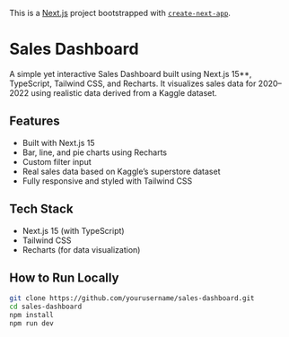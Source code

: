 This is a [Next.js](https://nextjs.org) project bootstrapped with [`create-next-app`](https://nextjs.org/docs/app/api-reference/cli/create-next-app).

# Sales Dashboard

A simple yet interactive Sales Dashboard built using Next.js 15**, TypeScript, Tailwind CSS, and Recharts. It visualizes sales data for 2020–2022 using realistic data derived from a Kaggle dataset.

## Features

- Built with Next.js 15
- Bar, line, and pie charts using Recharts
- Custom filter input 
- Real sales data based on Kaggle’s superstore dataset
- Fully responsive and styled with Tailwind CSS

## Tech Stack

- Next.js 15 (with TypeScript)
- Tailwind CSS
- Recharts (for data visualization)

## How to Run Locally

```bash
git clone https://github.com/yourusername/sales-dashboard.git
cd sales-dashboard
npm install
npm run dev
